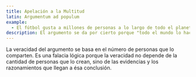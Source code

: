 ```yaml
---
title: Apelación a la Multitud
latin: Argumentum ad populum
example:
  - El fútbol gusta a millones de personas a lo largo de todo el planeta. El fútbol es el mejor deporte, tanta gente no puede estar equivocada.
description: El argumento se da por cierto porque "todo el mundo lo hace".
---
```

La veracidad del argumento se basa en el número de personas que lo comparten. Es una falacia lógica porque la veracidad no depende de la cantidad de personas que lo crean, sino de las evidencias y los razonamientos que llegan a ésa conclusión.
